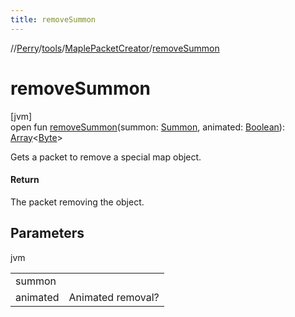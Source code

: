 ```yaml
---
title: removeSummon
---
```

//[Perry](../../../index.html)/[tools](../index.html)/[MaplePacketCreator](index.html)/[removeSummon](remove-summon.html)



# removeSummon



[jvm]\
open fun [removeSummon](remove-summon.html)(summon: [Summon](../../server.maps/-summon/index.html), animated: [Boolean](https://kotlinlang.org/api/latest/jvm/stdlib/kotlin/-boolean/index.html)): [Array](https://kotlinlang.org/api/latest/jvm/stdlib/kotlin/-array/index.html)&lt;[Byte](https://kotlinlang.org/api/latest/jvm/stdlib/kotlin/-byte/index.html)&gt;



Gets a packet to remove a special map object.



#### Return



The packet removing the object.



## Parameters


jvm

| | |
|---|---|
| summon |  |
| animated | Animated removal? |




